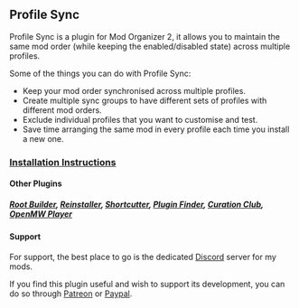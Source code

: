 ﻿## Profile Sync
Profile Sync is a plugin for Mod Organizer 2, it allows you to maintain the same mod order (while keeping the enabled/disabled state) across multiple profiles.

Some of the things you can do with Profile Sync:
- Keep your mod order synchronised across multiple profiles.
- Create multiple sync groups to have different sets of profiles with different mod orders.
- Exclude individual profiles that you want to customise and test.
- Save time arranging the same mod in every profile each time you install a new one.

### [Installation Instructions](https://kezyma.github.io/?p=profilesync)

#### Other Plugins
##### [Root Builder](https://www.nexusmods.com/skyrimspecialedition/mods/31720), [Reinstaller](https://www.nexusmods.com/skyrimspecialedition/mods/59292), [Shortcutter](https://www.nexusmods.com/skyrimspecialedition/mods/59827), [Plugin Finder](https://www.nexusmods.com/skyrimspecialedition/mods/59869), [Curation Club](https://www.nexusmods.com/skyrimspecialedition/mods/60552), [OpenMW Player](https://www.nexusmods.com/morrowind/mods/52345)

#### Support
For support, the best place to go is the dedicated [Discord](https://discord.gg/kPA3RrxAYz) server for my mods.

If you find this plugin useful and wish to support its development, you can do so through [Patreon](https://www.patreon.com/KezymaOnline) or [Paypal](https://paypal.me/kezyma). 